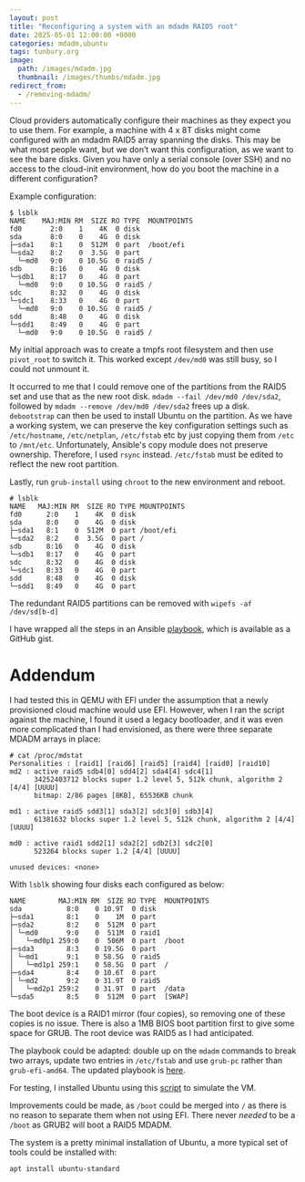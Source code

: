 ```yaml
---
layout: post
title: "Reconfiguring a system with an mdadm RAID5 root"
date: 2025-05-01 12:00:00 +0000
categories: mdadm,ubuntu
tags: tunbury.org
image:
  path: /images/mdadm.jpg
  thumbnail: /images/thumbs/mdadm.jpg
redirect_from:
  - /removing-mdadm/
---
```


Cloud providers automatically configure their machines as they expect you to use them. For example, a machine with 4 x 8T disks might come configured with an mdadm RAID5 array spanning the disks. This may be what most people want, but we don’t want this configuration, as we want to see the bare disks. Given you have only a serial console (over SSH) and no access to the cloud-init environment, how do you boot the machine in a different configuration?

Example configuration:

```
$ lsblk
NAME    MAJ:MIN RM  SIZE RO TYPE  MOUNTPOINTS
fd0       2:0    1    4K  0 disk
sda       8:0    0    4G  0 disk
├─sda1    8:1    0  512M  0 part  /boot/efi
└─sda2    8:2    0  3.5G  0 part
  └─md0   9:0    0 10.5G  0 raid5 /
sdb       8:16   0    4G  0 disk
└─sdb1    8:17   0    4G  0 part
  └─md0   9:0    0 10.5G  0 raid5 /
sdc       8:32   0    4G  0 disk
└─sdc1    8:33   0    4G  0 part
  └─md0   9:0    0 10.5G  0 raid5 /
sdd       8:48   0    4G  0 disk
└─sdd1    8:49   0    4G  0 part
  └─md0   9:0    0 10.5G  0 raid5 /
```

My initial approach was to create a tmpfs root filesystem and then use `pivot_root` to switch it. This worked except `/dev/md0` was still busy, so I could not unmount it.

It occurred to me that I could remove one of the partitions from the RAID5 set and use that as the new root disk. `mdadm --fail /dev/md0 /dev/sda2`, followed by `mdadm --remove /dev/md0 /dev/sda2` frees up a disk. `debootstrap` can then be used to install Ubuntu on the partition. As we have a working system, we can preserve the key configuration settings such as `/etc/hostname`, `/etc/netplan`, `/etc/fstab` etc by just copying them from `/etc` to `/mnt/etc`. Unfortunately, Ansible's copy module does not preserve ownership. Therefore, I used `rsync` instead. `/etc/fstab` must be edited to reflect the new root partition.

Lastly, run `grub-install` using `chroot` to the new environment and reboot.

```
# lsblk
NAME   MAJ:MIN RM  SIZE RO TYPE MOUNTPOINTS
fd0      2:0    1    4K  0 disk
sda      8:0    0    4G  0 disk
├─sda1   8:1    0  512M  0 part /boot/efi
└─sda2   8:2    0  3.5G  0 part /
sdb      8:16   0    4G  0 disk
└─sdb1   8:17   0    4G  0 part
sdc      8:32   0    4G  0 disk
└─sdc1   8:33   0    4G  0 part
sdd      8:48   0    4G  0 disk
└─sdd1   8:49   0    4G  0 part
```

The redundant RAID5 partitions can be removed with `wipefs -af /dev/sd[b-d]`

I have wrapped all the steps in an Ansible [playbook](https://gist.github.com/mtelvers/1fe3571830d982eb8adbcf5a513edb2c), which is available as a GitHub gist.

# Addendum

I had tested this in QEMU with EFI under the assumption that a newly provisioned cloud machine would use EFI. However, when I ran the script against the machine, I found it used a legacy bootloader, and it was even more complicated than I had envisioned, as there were three separate MDADM arrays in place:

```
# cat /proc/mdstat 
Personalities : [raid1] [raid6] [raid5] [raid4] [raid0] [raid10] 
md2 : active raid5 sdb4[0] sdd4[2] sda4[4] sdc4[1]
      34252403712 blocks super 1.2 level 5, 512k chunk, algorithm 2 [4/4] [UUUU]
      bitmap: 2/86 pages [8KB], 65536KB chunk

md1 : active raid5 sdd3[1] sda3[2] sdc3[0] sdb3[4]
      61381632 blocks super 1.2 level 5, 512k chunk, algorithm 2 [4/4] [UUUU]
      
md0 : active raid1 sdd2[1] sda2[2] sdb2[3] sdc2[0]
      523264 blocks super 1.2 [4/4] [UUUU]
      
unused devices: <none>
```

With `lsblk` showing four disks each configured as below:

```
NAME        MAJ:MIN RM  SIZE RO TYPE  MOUNTPOINTS
sda           8:0    0 10.9T  0 disk  
├─sda1        8:1    0    1M  0 part  
├─sda2        8:2    0  512M  0 part  
│ └─md0       9:0    0  511M  0 raid1 
│   └─md0p1 259:0    0  506M  0 part  /boot
├─sda3        8:3    0 19.5G  0 part  
│ └─md1       9:1    0 58.5G  0 raid5 
│   └─md1p1 259:1    0 58.5G  0 part  /
├─sda4        8:4    0 10.6T  0 part  
│ └─md2       9:2    0 31.9T  0 raid5 
│   └─md2p1 259:2    0 31.9T  0 part  /data
└─sda5        8:5    0  512M  0 part  [SWAP]
```

The boot device is a RAID1 mirror (four copies), so removing one of these copies is no issue. There is also a 1MB BIOS boot partition first to give some space for GRUB. The root device was RAID5 as I had anticipated.

The playbook could be adapted: double up on the `mdadm` commands to break two arrays, update two entries in `/etc/fstab` and use `grub-pc` rather than `grub-efi-amd64`. The updated playbook is [here](https://gist.github.com/mtelvers/ba3b7a5974b50422e2c2e594bed0bdb2).

For testing, I installed Ubuntu using this [script](https://gist.github.com/mtelvers/d2d333bf5c9bd94cb905488667f0cae1) to simulate the VM.

Improvements could be made, as `/boot` could be merged into `/` as there is no reason to separate them when not using EFI. There never _needed_ to be a `/boot` as GRUB2 will boot a RAID5 MDADM.

The system is a pretty minimal installation of Ubuntu, a more typical set of tools could be installed with:

```
apt install ubuntu-standard
```
